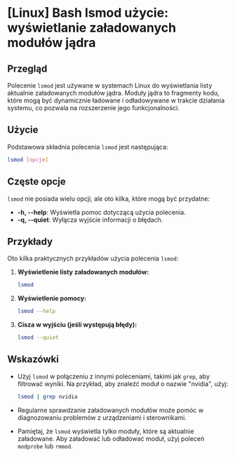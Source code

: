 # [Linux] Bash lsmod użycie: wyświetlanie załadowanych modułów jądra

## Przegląd
Polecenie `lsmod` jest używane w systemach Linux do wyświetlania listy aktualnie załadowanych modułów jądra. Moduły jądra to fragmenty kodu, które mogą być dynamicznie ładowane i odładowywane w trakcie działania systemu, co pozwala na rozszerzenie jego funkcjonalności.

## Użycie
Podstawowa składnia polecenia `lsmod` jest następująca:

```bash
lsmod [opcje]
```

## Częste opcje
`lsmod` nie posiada wielu opcji, ale oto kilka, które mogą być przydatne:

- **-h, --help**: Wyświetla pomoc dotyczącą użycia polecenia.
- **-q, --quiet**: Wyłącza wyjście informacji o błędach.

## Przykłady
Oto kilka praktycznych przykładów użycia polecenia `lsmod`:

1. **Wyświetlenie listy załadowanych modułów:**

   ```bash
   lsmod
   ```

2. **Wyświetlenie pomocy:**

   ```bash
   lsmod --help
   ```

3. **Cisza w wyjściu (jeśli występują błędy):**

   ```bash
   lsmod --quiet
   ```

## Wskazówki
- Użyj `lsmod` w połączeniu z innymi poleceniami, takimi jak `grep`, aby filtrować wyniki. Na przykład, aby znaleźć moduł o nazwie "nvidia", użyj:
  
  ```bash
  lsmod | grep nvidia
  ```

- Regularne sprawdzanie załadowanych modułów może pomóc w diagnozowaniu problemów z urządzeniami i sterownikami.

- Pamiętaj, że `lsmod` wyświetla tylko moduły, które są aktualnie załadowane. Aby załadować lub odładować moduł, użyj poleceń `modprobe` lub `rmmod`.